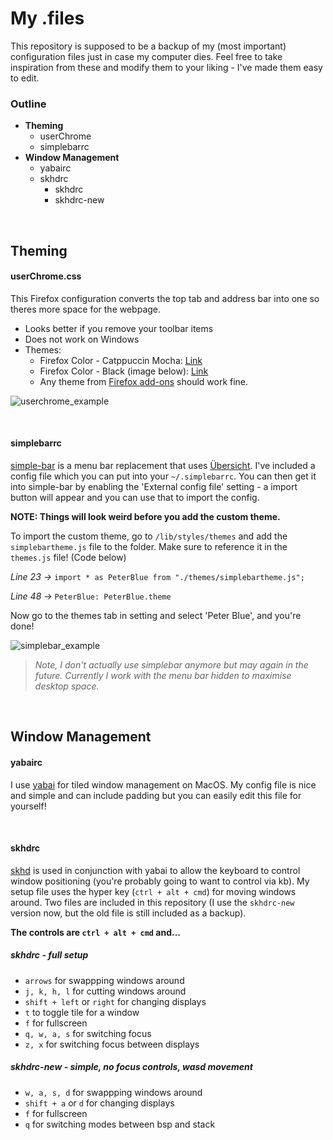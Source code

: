   # My .files
This repository is supposed to be a backup of my (most important) configuration files just in case my computer dies.
Feel free to take inspiration from these and modify them to your liking - I've made them easy to edit.

### Outline
- **Theming**
  - userChrome
  - simplebarrc
- **Window Management**
  - yabairc
  - skhdrc
    - skhdrc
    - skhdrc-new

&nbsp;

## Theming

#### userChrome.css
This Firefox configuration converts the top tab and address bar into one so theres more space for the webpage.
- Looks better if you remove your toolbar items
- Does not work on Windows
- Themes:
  - Firefox Color - Catppuccin Mocha: [Link](https://color.firefox.com/?theme=XQAAAAJJBAAAAAAAAABBqYhm849SCicxcUcPX38oKRicm6da8pFtMcajvXaAE3RJ0F_F447xQs-L1kFlGgDKq4IIvWciiy4upusW7OvXIRinrLrwLvjXB37kvhN5ElayHo02fx3o8RrDShIhRpNiQMOdww5V2sCMLAfedxuJKgKfYC0MgwphhfNqnG95yk9dbmoYTESCyaIPra1KFX29L9nLE5glNIsTm6faWK-3xbCKWAqSjZFO_VM9Wj_BYadsw2D1O60ylxFuTgUzlM3hW73I74s39LWAtaQcBMFUkmt-_Jj0QeC05EQAu-gaTkZE97kimAaYQiVW5Sqt9_GtXx3o-lg1164JYHZ9a-E2aGDmOLV6jVF4tFX-FFsc1MvLSUqqD-tWd_EUfqKap7GtNqx7wBhQDRqJqxWbRGcqxWBco0ZLIbQmlH_hli2TlnusOmkBgg9I_Bkyh6JsdNGHnTDgxnRr2lmwXKgr31f1qGwK9bRTJXmvTZFAayMxCSrkFMQmYNuz13yQbrWa610YWjML7YErRZua7-upk5E3uKlgt0bYUuQyuQrx-RpaGQQWpRM-sTZxPdipi-dzPXW2v_-3cxUg)
  - Firefox Color - Black (image below): [Link](https://color.firefox.com/?theme=XQAAAALNAQAAAAAAAABBqYhm849SCia-yK6EGccwS-xMDPrv2Sw6Caq-qy5QgqeHG4K15H9ICig-sRkmwHSgkvNfRgb2eiAvUQOJakLbb3uF3IgUz-J1EU98VivSeSjHyhxtbiv__Eq4aMsHJWFQtL0d3qwZciJQvOorcFd30VaDzDXWOYPHZr2JnvMWcBoLCEZuU58rkkWK0revnEJm0PrBBezwaos3-X0WxCjXuSw_Z8RCaQxrnoPJSkHmESwD_4A4hQ2uWaRAywcMcFDeJyiqvdChxFUVN4epoV-O2bGHAI8Vru6CAfK8m7PrBmzyXUkhrU8d167M8e8pfgcgegfke61nABH29W75BweHn_ygo60)
  - Any theme from [Firefox add-ons](https://addons.mozilla.org/en-US/firefox/themes/) should work fine.

![userchrome_example](https://storage.peterkni.com/shared/userchrome_example.png)

&nbsp;

#### simplebarrc
[simple-bar](https://github.com/Jean-Tinland/simple-bar) is a menu bar replacement that uses [Übersicht](https://github.com/felixhageloh/uebersicht). I've included a config file which you can put into your `~/.simplebarrc`. You can then get it into simple-bar by enabling the 'External config file' setting - a import button will appear and you can use that to import the config.

**NOTE: Things will look weird before you add the custom theme.**

To import the custom theme, go to `/lib/styles/themes` and add the `simplebartheme.js` file to the folder. Make sure to reference it in the `themes.js` file! (Code below)

_Line 23 ->_ ```import * as PeterBlue from "./themes/simplebartheme.js";```

_Line 48 ->_ ```PeterBlue: PeterBlue.theme``` 

Now go to the themes tab in setting and select 'Peter Blue', and you're done!

![simplebar_example](https://github.com/peterdev22/dotfiles/assets/95014170/7024fb3a-35c4-46c7-881e-54c53e1d5720)

>*Note, I don't actually use simplebar anymore but may again in the future. Currently I work with the menu bar hidden to maximise desktop space.*

&nbsp;

## Window Management

#### yabairc
I use [yabai](https://github.com/koekeishiya/yabai) for tiled window management on MacOS. My config file is nice and simple and can include padding but you can easily edit this file for yourself!

&nbsp;

#### skhdrc
[skhd](https://github.com/koekeishiya/skhd) is used in conjunction with yabai to allow the keyboard to control window positioning (you're probably going to want to control via kb).
My setup file uses the hyper key (`ctrl + alt + cmd`) for moving windows around. Two files are included in this repository (I use the `skhdrc-new` version now, but the old file is still included as a backup).

**The controls are `ctrl + alt + cmd` and...**

##### skhdrc - full setup
- `arrows` for swappping windows around
- `j, k, h, l` for cutting windows around
- `shift + left` or `right` for changing displays
- `t` to toggle tile for a window
- `f` for fullscreen
- `q, w, a, s` for switching focus
- `z, x` for switching focus between displays

##### skhdrc-new - simple, no focus controls, wasd movement
- `w, a, s, d` for swappping windows around
- `shift + a` or `d` for changing displays
- `f` for fullscreen
- `q` for switching modes between bsp and stack